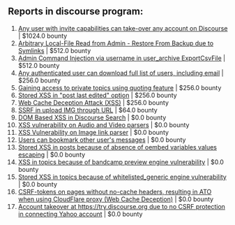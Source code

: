 ## Reports in discourse program:
1. [Any user with invite capabilities can take-over any account on Discourse](https://hackerone.com/reports/242765) | $1024.0 bounty
2. [Arbitrary Local-File Read from Admin - Restore From Backup due to Symlinks](https://hackerone.com/reports/213558) | $512.0 bounty
3. [Admin Command Injection via username in user_archive ExportCsvFile](https://hackerone.com/reports/214022) | $512.0 bounty
4. [Any authenticated user can download full list of users, including email](https://hackerone.com/reports/228399) | $256.0 bounty
5. [Gaining access to private topics using quoting feature](https://hackerone.com/reports/312647) | $256.0 bounty
6. [Stored XSS in "post last edited" option](https://hackerone.com/reports/333507) | $256.0 bounty
7. [Web Cache Deception Attack (XSS)](https://hackerone.com/reports/394016) | $256.0 bounty
8. [SSRF in upload IMG through URL](https://hackerone.com/reports/228377) | $64.0 bounty
9. [DOM Based XSS in Discourse Search](https://hackerone.com/reports/191890) | $0.0 bounty
10. [XSS vulnerability on Audio and Video parsers](https://hackerone.com/reports/192223) | $0.0 bounty
11. [XSS Vulnerability on Image link parser](https://hackerone.com/reports/191909) | $0.0 bounty
12. [Users can bookmark other user's messages](https://hackerone.com/reports/192611) | $0.0 bounty
13. [Stored XSS in posts because of absence of oembed variables values escaping](https://hackerone.com/reports/197914) | $0.0 bounty
14. [XSS in topics because of bandcamp preview engine vulnerability](https://hackerone.com/reports/197443) | $0.0 bounty
15. [Stored XSS in topics because of whitelisted_generic engine vulnerability](https://hackerone.com/reports/197902) | $0.0 bounty
16. [CSRF-tokens on pages without no-cache headers, resulting in ATO when using CloudFlare proxy (Web Cache Deception)](https://hackerone.com/reports/260697) | $0.0 bounty
17. [Account takeover at https://try.discourse.org due to no CSRF protection in connecting Yahoo account](https://hackerone.com/reports/423022) | $0.0 bounty